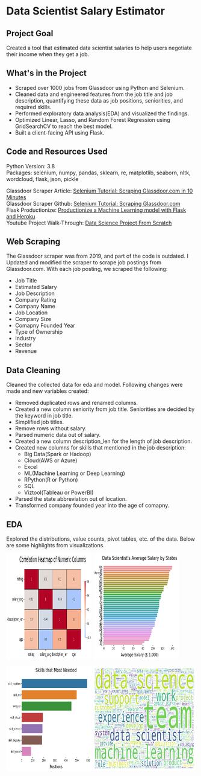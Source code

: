 # Data Scientist Salary Estimator

## Project Goal
Created a tool that estimated data scientist salaries to help users negotiate their income when they get a job.

## What's in the Project
- Scraped over 1000 jobs from Glassdoor using Python and Selenium.
- Cleaned data and engineered features from the job title and job description, quantifying these data as job positions, seniorities, and required skills.
- Performed exploratory data analysis(EDA) and visualized the findings.
- Optimized Linear, Lasso, and Random Forest Regression using GridSearchCV to reach the best model.
- Built a client-facing API using Flask.

## Code and Resources Used
Python Version: 3.8 <br>
Packages: selenium, numpy, pandas, sklearn, re, matplotlib, seaborn, nltk, wordcloud, flask, json, pickle

Glassdoor Scraper Article: [Selenium Tutorial: Scraping Glassdoor.com in 10 Minutes](https://mersakarya.medium.com/selenium-tutorial-scraping-glassdoor-com-in-10-minutes-3d0915c6d905) <br>
Glassdoor Scraper Github: [Selenium Tutorial: Scraping Glassdoor.com](https://github.com/arapfaik/scraping-glassdoor-selenium) <br>
Flask Productionize: [Productionize a Machine Learning model with Flask and Heroku](https://towardsdatascience.com/productionize-a-machine-learning-model-with-flask-and-heroku-8201260503d2) <br>
Youtube Project Walk-Through: [Data Science Project From Scratch](https://www.youtube.com/playlist?list=PL2zq7klxX5ASFejJj80ob9ZAnBHdz5O1t)

## Web Scraping
The Glassdoor scraper was from 2019, and part of the code is outdated. I Updated and modified the scraper to scrape job postings from Glassdoor.com. With each job posting, we scraped the following:
- Job Title
- Estimated Salary
- Job Description
- Company Rating
- Company Name
- Job Location
- Company Size
- Comapny Founded Year
- Type of Ownership
- Industry
- Sector
- Revenue

## Data Cleaning
Cleaned the collected data for eda and model. Following changes were made and new variables created:
- Removed duplicated rows and renamed columns.
- Created a new column seniority from job title. Seniorities are decided by the keyword in job title.
- Simplified job titles.
- Remove rows without salary.
- Parsed numeric data out of salary.
- Created a new column description_len for the length of job description.
- Created new columns for skills that mentioned in the job description:
  - Big Data(Spark or Hadoop)
  - Cloud(AWS or Azure)
  - Excel
  - ML(Machine Learning or Deep Learning)
  - RPython(R or Python)
  - SQL
  - Viztool(Tableau or PowerBI)
- Parsed the state abbreviation out of location.
- Transformed company founded year into the age of comapny.

## EDA
Explored the distributions, value counts, pivot tables, etc. of the data. Below are some highlights from visualizations.

<p align="left" width="100%">
    <img width="45%" height=280 src="image/correlation.png"> 
    <img width="45%" height=280 src="image/average_salary.png"> 
    
</p>
<p align="center" width="100%">    
    <img width="45%" height=280 src="image/skills.png"> 
    <img width="54%" height=280 src="image/keywords.png"> 
</p>
